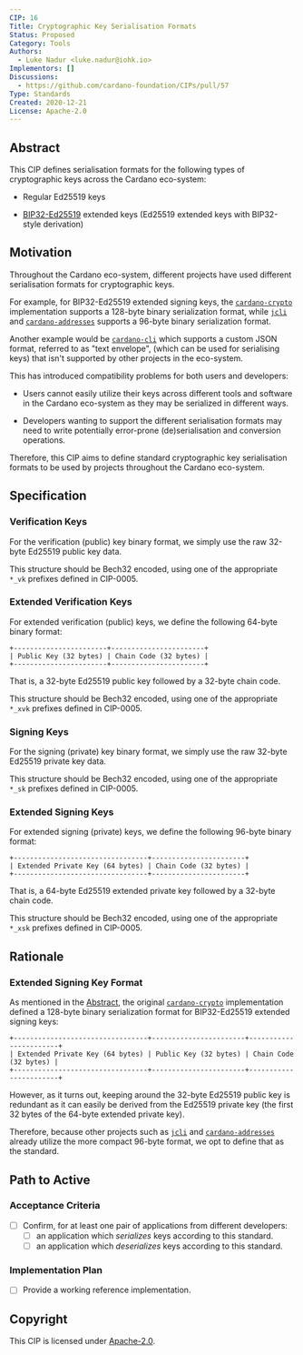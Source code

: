 ```yaml
---
CIP: 16
Title: Cryptographic Key Serialisation Formats
Status: Proposed
Category: Tools
Authors:
  - Luke Nadur <luke.nadur@iohk.io>
Implementors: []
Discussions:
  - https://github.com/cardano-foundation/CIPs/pull/57
Type: Standards
Created: 2020-12-21
License: Apache-2.0
---
```


## Abstract

This CIP defines serialisation formats for the following types of
cryptographic keys across the Cardano eco-system:

- Regular Ed25519 keys

- [BIP32-Ed25519](https://ieeexplore.ieee.org/document/7966967) extended keys
  (Ed25519 extended keys with BIP32-style derivation)

## Motivation

Throughout the Cardano eco-system, different projects have used different
serialisation formats for cryptographic keys.

For example, for BIP32-Ed25519 extended signing keys, the
[`cardano-crypto`](https://github.com/input-output-hk/cardano-crypto)
implementation supports a 128-byte binary serialization format, while
[`jcli`](https://input-output-hk.github.io/jormungandr/jcli/introduction.html)
and
[`cardano-addresses`](https://github.com/input-output-hk/cardano-addresses)
supports a 96-byte binary serialization format.

Another example would be
[`cardano-cli`](https://github.com/input-output-hk/cardano-node) which
supports a custom JSON format, referred to as "text envelope", (which can be
used for serialising keys) that isn't supported by other projects in the
eco-system.

This has introduced compatibility problems for both users and developers:

- Users cannot easily utilize their keys across different tools and software
  in the Cardano eco-system as they may be serialized in different ways.

- Developers wanting to support the different serialisation formats may need
  to write potentially error-prone (de)serialisation and conversion
  operations.

Therefore, this CIP aims to define standard cryptographic key serialisation
formats to be used by projects throughout the Cardano eco-system.

## Specification

### Verification Keys

For the verification (public) key binary format, we simply use the raw 32-byte
Ed25519 public key data.

This structure should be Bech32 encoded, using one of the appropriate `*_vk`
prefixes defined in CIP-0005.

### Extended Verification Keys

For extended verification (public) keys, we define the following 64-byte
binary format:

```
+-----------------------+-----------------------+
| Public Key (32 bytes) | Chain Code (32 bytes) |
+-----------------------+-----------------------+
```

That is, a 32-byte Ed25519 public key followed by a 32-byte chain code.

This structure should be Bech32 encoded, using one of the appropriate `*_xvk`
prefixes defined in CIP-0005.

### Signing Keys

For the signing (private) key binary format, we simply use the raw 32-byte
Ed25519 private key data.

This structure should be Bech32 encoded, using one of the appropriate `*_sk`
prefixes defined in CIP-0005.

### Extended Signing Keys

For extended signing (private) keys, we define the following 96-byte binary
format:

```
+---------------------------------+-----------------------+
| Extended Private Key (64 bytes) | Chain Code (32 bytes) |
+---------------------------------+-----------------------+
```

That is, a 64-byte Ed25519 extended private key followed by a 32-byte chain
code.

This structure should be Bech32 encoded, using one of the appropriate `*_xsk`
prefixes defined in CIP-0005.

## Rationale

### Extended Signing Key Format

As mentioned in the [Abstract](#abstract), the original
[`cardano-crypto`](https://github.com/input-output-hk/cardano-crypto)
implementation defined a 128-byte binary serialization format for
BIP32-Ed25519 extended signing keys:

```
+---------------------------------+-----------------------+-----------------------+
| Extended Private Key (64 bytes) | Public Key (32 bytes) | Chain Code (32 bytes) |
+---------------------------------+-----------------------+-----------------------+
```

However, as it turns out, keeping around the 32-byte Ed25519 public key is
redundant as it can easily be derived from the Ed25519 private key (the first
32 bytes of the 64-byte extended private key).

Therefore, because other projects such as
[`jcli`](https://input-output-hk.github.io/jormungandr/jcli/introduction.html)
and
[`cardano-addresses`](https://github.com/input-output-hk/cardano-addresses)
already utilize the more compact 96-byte format, we opt to define that as the
standard.

## Path to Active

### Acceptance Criteria

- [ ] Confirm, for at least one pair of applications from different developers:
  - [ ] an application which _serializes_ keys according to this standard.
  - [ ] an application which _deserializes_ keys according to this standard.

### Implementation Plan

- [ ] Provide a working reference implementation.

## Copyright

This CIP is licensed under [Apache-2.0](https://www.apache.org/licenses/LICENSE-2.0).

